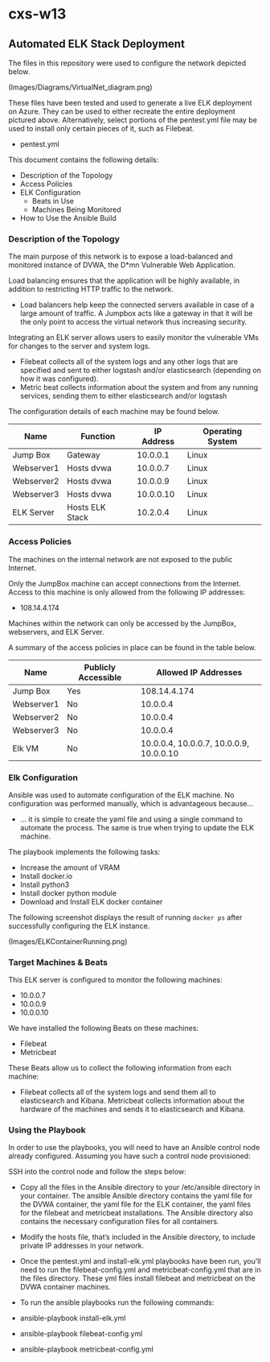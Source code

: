 # cxs-w13

## Automated ELK Stack Deployment

The files in this repository were used to configure the network depicted below.

(Images/Diagrams/VirtualNet_diagram.png)

These files have been tested and used to generate a live ELK deployment on Azure. They can be used to either recreate the entire deployment pictured above. Alternatively, select portions of the pentest.yml file may be used to install only certain pieces of it, such as Filebeat.

  - pentest.yml

This document contains the following details:
- Description of the Topology
- Access Policies
- ELK Configuration
  - Beats in Use
  - Machines Being Monitored
- How to Use the Ansible Build


### Description of the Topology

The main purpose of this network is to expose a load-balanced and monitored instance of DVWA, the D*mn Vulnerable Web Application.

Load balancing ensures that the application will be highly available, in addition to restricting HTTP traffic to the network.
- Load balancers help keep the connected servers available in case of a large amount of traffic. A Jumpbox acts like a gateway in that it will be the only point to access the virtual network thus increasing security. 

Integrating an ELK server allows users to easily monitor the vulnerable VMs for changes to the server and system logs.
- Filebeat collects all of the system logs and any other logs that are specified and sent to either logstash and/or elasticsearch (depending on how it was configured).
- Metric beat collects information about the system and from any running services, sending them to either elasticsearch and/or logstash

The configuration details of each machine may be found below.

| Name           | Function        | IP Address | Operating System |
|----------------|-----------------|------------|------------------|
| Jump Box       | Gateway         | 10.0.0.1   | Linux            |
| Webserver1     | Hosts dvwa      | 10.0.0.7   | Linux            |
| Webserver2     | Hosts dvwa      | 10.0.0.9   | Linux            |
| Webserver3     | Hosts dvwa      | 10.0.0.10  | Linux            |
| ELK Server     | Hosts ELK Stack | 10.2.0.4   | Linux            |

### Access Policies

The machines on the internal network are not exposed to the public Internet. 

Only the JumpBox machine can accept connections from the Internet. Access to this machine is only allowed from the following IP addresses:
- 108.14.4.174

Machines within the network can only be accessed by the JumpBox, webservers, and ELK Server.

A summary of the access policies in place can be found in the table below.

| Name       | Publicly Accessible | Allowed IP Addresses |
|------------|---------------------|----------------------|
| Jump Box   | Yes                 | 108.14.4.174         |
| Webserver1 | No                  | 10.0.0.4             |
| Webserver2 | No                  | 10.0.0.4             |
| Webserver3 | No                  | 10.0.0.4             |
| Elk VM     | No                  | 10.0.0.4, 10.0.0.7, 10.0.0.9, 10.0.0.10|

### Elk Configuration

Ansible was used to automate configuration of the ELK machine. No configuration was performed manually, which is advantageous because...
- ...  it is simple to create the yaml file and using a single command to automate the process. The same is true when trying to update the ELK machine.

The playbook implements the following tasks:
- Increase the amount of VRAM
- Install docker.io
- Install python3
- Install docker python module
- Download and Install ELK docker container


The following screenshot displays the result of running `docker ps` after successfully configuring the ELK instance.

(Images/ELKContainerRunning.png)

### Target Machines & Beats
This ELK server is configured to monitor the following machines:
- 10.0.0.7
- 10.0.0.9
- 10.0.0.10
 
We have installed the following Beats on these machines:
- Filebeat
- Metricbeat


These Beats allow us to collect the following information from each machine:
- Filebeat collects all of the system logs and send them all to elasticsearch and Kibana. Metricbeat collects information about the hardware of the machines and sends it to elasticsearch and Kibana.

### Using the Playbook
In order to use the playbooks, you will need to have an Ansible control node already configured. Assuming you have such a control node provisioned: 

SSH into the control node and follow the steps below:
- Copy all the files in the Ansible directory to your /etc/ansible directory in your container. The ansible Ansible directory contains the yaml file for the DVWA container, the yaml file for the ELK container, the yaml files for the filebeat and metricbeat installations. The Ansible directory also contains the necessary configuration files for all containers. 
- Modify the hosts file, that’s included in the Ansible directory, to include private IP addresses in your network.
- Once the pentest.yml and install-elk.yml playbooks have been run, you’ll need to run the filebeat-config.yml and metricbeat-config.yml that are in the files directory. These yml files install filebeat and metricbeat on the DVWA container machines.

- To run the ansible playbooks run the following commands:
-	ansible-playbook install-elk.yml
-	ansible-playbook filebeat-config.yml
-	ansible-playbook metricbeat-config.yml
